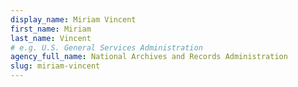 ```yaml
---
display_name: Miriam Vincent
first_name: Miriam
last_name: Vincent
# e.g. U.S. General Services Administration
agency_full_name: National Archives and Records Administration
slug: miriam-vincent
---
```

